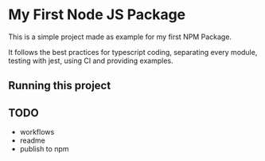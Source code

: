 # My First Node JS Package

This is a simple project made as example for my first NPM Package.

It follows the best practices for typescript coding, separating every module, testing with jest, using CI and providing examples.

## Running this project



## TODO

- workflows
- readme
- publish to npm